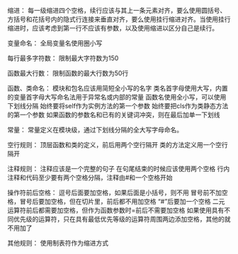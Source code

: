 缩进：
	每一级缩进四个空格，续行应该与其上一条元素对齐，要么使用圆括号、方括号和花括号内的隐式行连接来垂直对齐，要么使用挂行缩进对齐。当使用挂行缩进时，应该考虑到第一行不应该有参数，以及使用缩进以区分自己是续行。

变量命名：
	全局变量名使用圈小写

每行最多字符数：
	限制最大字符数为150

函数最大行数：
	限制函数的最大行数为50行

函数、类命名：
	模块和包名应该用简短全小写的名字
	类名首字母使用大写，内置的变量首字母大写命名法用于异常名或内部的常量
	函数名使用全小写，可以使用下划线分隔
	始终要将self作为实例方法的第一个参数
	始终要把cls作为类静态方法的第一个参数
	如果函数的参数名和已有的关键词冲突，则在最后加单一下划线

常量：
	常量定义在模块级，通过下划线分隔的全大写字母命名。

空行规则：
	顶层函数和类的定义，前后用两个空行隔开
	类的方法定义用一个空行隔开

注释规则：
	注释应该是一个完整的句子
	在句尾结束的时候应该使用两个空格
	行内注释和代码至少要有两个空格分隔，注释由#和一个空格开始

操作符前后空格：
	逗号后面要加空格，如果后面是小括号，则不用
	冒号前不加空格，冒号后要加空格，但在切片里，前后都不用加空格
	“#”后要加一个空格
	二元运算符前后都需要加空格，但作为函数参数时=前后不需要加空格
	如果使用具有不同优先级的运算符，只在具有最低优先等级的运算符周围两边添加空格，其他的就不用加了

其他规则：
	使用制表符作为缩进方式